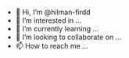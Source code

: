 - 👋 Hi, I’m @hilman-firdd
- 👀 I’m interested in ...
- 🌱 I’m currently learning ...
- 💞️ I’m looking to collaborate on ...
- 📫 How to reach me ...

<!---
hilman-firdd/hilman-firdd is a ✨ special ✨ repository because its `README.md` (this file) appears on your GitHub profile.
You can click the Preview link to take a look at your changes.
--->
